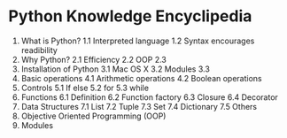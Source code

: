 # Python Knowledge Encyclipedia

1. What is Python?
  1.1 Interpreted language
  1.2 Syntax encourages readibility
2. Why Python?
   2.1 Efficiency
   2.2 OOP
   2.3 
3. Installation of Python
   3.1 Mac OS X
   3.2 Modules
   3.3 
4. Basic operations
  4.1 Arithmetic operations
  4.2 Boolean operations
5. Controls
  5.1 If else
  5.2 for
  5.3 while
6. Functions
  6.1 Definition
  6.2 Function factory
  6.3 Closure
  6.4 Decorator
7. Data Structures
  7.1 List
  7.2 Tuple
  7.3 Set
  7.4 Dictionary
  7.5 Others
8. Objective Oriented Programming (OOP)
9. Modules
